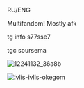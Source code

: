 RU/ENG

Multifandom! Mostly afk


tg info s77sse7

tgc soursema


![12241132_36a8b](https://github.com/user-attachments/assets/ace4f633-d17b-46a8-b2b1-954fc502b404)

![ivlis-ivlis-okegom](https://github.com/user-attachments/assets/6af904c1-ee70-4165-9fc9-837388cd98e3)





























<!---
SemaSour/SemaSour is a ✨ special ✨ repository because its `README.md` (this file) appears on your GitHub profile.
You can click the Preview link to take a look at your changes.
--->
